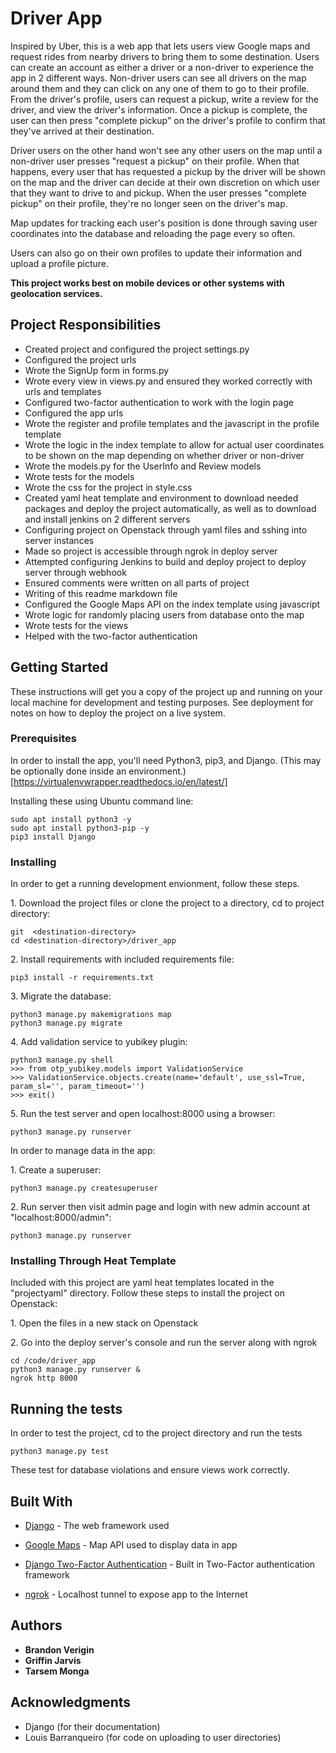 # Driver App

Inspired by Uber, this is a web app that lets users view Google maps and request rides from nearby drivers to bring them to some destination. Users can create an
account as either a driver or a non-driver to experience the app in 2 different ways. Non-driver users can see all drivers on the map around
them and they can click on any one of them to go to their profile. From the driver's profile, users can request a pickup, write a review for the driver,
 and view the driver's information. Once a pickup is complete, the user can then press "complete pickup" on the driver's profile to confirm that
 they've arrived at their destination.
 
Driver users on the other hand won't see any other users on the map until a non-driver user presses "request a pickup" on their profile. When that happens,
 every user that has requested a pickup by the driver will be shown on the map and the driver can decide at their own discretion on which user
 that they want to drive to and pickup. When the user presses "complete pickup" on their profile, they're no longer seen on the driver's map.
 
Map updates for tracking each user's position is done through saving user coordinates into the database and reloading the page every so often.
 
Users can also go on their own profiles to update their information and upload a profile picture.

**This project works best on mobile devices or other systems with geolocation services.**


   
## Project Responsibilities



* Created project and configured the project settings.py
* Configured the project urls
* Wrote the SignUp form in forms.py
* Wrote every view in views.py and ensured they worked correctly with urls and templates
* Configured two-factor authentication to work with the login page
* Configured the app urls
* Wrote the register and profile templates and the javascript in the profile template
* Wrote the logic in the index template to allow for actual user coordinates to be shown on the map depending on whether driver or non-driver
* Wrote the models.py for the UserInfo and Review models
* Wrote tests for the models
* Wrote the css for the project in style.css
* Created yaml heat template and environment to download needed packages and deploy the project automatically, as well as to download and install jenkins on 2 different servers
* Configuring project on Openstack through yaml files and sshing into server instances
* Made so project is accessible through ngrok in deploy server
* Attempted configuring Jenkins to build and deploy project to deploy server through webhook
* Ensured comments were written on all parts of project
* Writing of this readme markdown file
* Configured the Google Maps API on the index template using javascript
* Wrote logic for randomly placing users from database onto the map
* Wrote tests for the views
* Helped with the two-factor authentication

## Getting Started

These instructions will get you a copy of the project up and running on your local machine for development and testing purposes. See deployment for notes on how to deploy the project on a live system.

### Prerequisites

In order to install the app, you'll need Python3, pip3, and Django. (This may be optionally done inside an environment.)[https://virtualenvwrapper.readthedocs.io/en/latest/]

Installing these using Ubuntu command line:

```
sudo apt install python3 -y
sudo apt install python3-pip -y
pip3 install Django
```

### Installing

In order to get a running development envionment, follow these steps.

1\. Download the project files or clone the project to a directory, cd to project directory:

```
git  <destination-directory>
cd <destination-directory>/driver_app
```

2\. Install requirements with included requirements file:

```
pip3 install -r requirements.txt
```

3\. Migrate the database:

```
python3 manage.py makemigrations map
python3 manage.py migrate
```

4\. Add validation service to yubikey plugin:

```
python3 manage.py shell
>>> from otp_yubikey.models import ValidationService
>>> ValidationService.objects.create(name='default', use_ssl=True, param_sl='', param_timeout='')
>>> exit()
```

5\. Run the test server and open localhost:8000 using a browser:

```
python3 manage.py runserver
```


In order to manage data in the app:

1\. Create a superuser:

```
python3 manage.py createsuperuser
```

2\. Run server then visit admin page and login with new admin account at "localhost:8000/admin":

```
python3 manage.py runserver
```

### Installing Through Heat Template

Included with this project are yaml heat templates located in the "projectyaml" directory. Follow these steps to install the project on Openstack:

1\. Open the files in a new stack on Openstack

2\. Go into the deploy server's console and run the server along with ngrok

```
cd /code/driver_app
python3 manage.py runserver &
ngrok http 8000
```

## Running the tests

In order to test the project, cd to the project directory and run the tests

```
python3 manage.py test
```

These test for database violations and ensure views work correctly.

## Built With

* [Django](https://www.djangoproject.com/) - The web framework used
* [Google Maps](https://developers.google.com/maps/documentation/) - Map API used to display data in app
* [Django Two-Factor Authentication](https://django-two-factor-auth.readthedocs.io/en/stable/) - Built in Two-Factor authentication framework

* [ngrok](https://ngrok.com/docs) - Localhost tunnel to expose app to the Internet

## Authors

* **Brandon Verigin**
* **Griffin Jarvis**
* **Tarsem Monga**

## Acknowledgments

* Django (for their documentation)
* Louis Barranqueiro (for code on uploading to user directories)